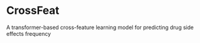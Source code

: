 # CrossFeat
A transformer-based cross-feature learning model for predicting drug side effects frequency
